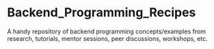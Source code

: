 # Backend_Programming_Recipes
A handy repository of backend programming concepts/examples from research, tutorials, mentor sessions, peer discussions, workshops, etc.
